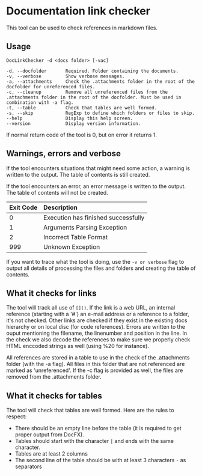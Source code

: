 # Documentation link checker

This tool can be used to check references in markdown files.

## Usage

```text
DocLinkChecker -d <docs folder> [-vac]

-d, --docfolder       Required. Folder containing the documents.
-v, --verbose         Show verbose messages.
-a, --attachments     Check the .attachments folder in the root of the docfolder for unreferenced files.
-c, --cleanup         Remove all unreferenced files from the .attachments folder in the root of the docfolder. Must be used in combination with -a flag.
-t, --table           Check that tables are well formed.
-s, --skip            RegExp to define which folders or files to skip.
--help                Display this help screen.
--version             Display version information.
```

If normal return code of the tool is 0, but on error it returns 1.

## Warnings, errors and verbose

If the tool encounters situations that might need some action, a warning is written to the output. The table of contents is still created.

If the tool encounters an error, an error message is written to the output. The table of contents will not be created.

| Exit Code | Description                         |
| :-------- | :---------------------------------- |
| 0         | Execution has finished successfully |
| 1         | Arguments Parsing Exception         |
| 2         | Incorrect Table Format              |
| 999       | Unknown Exception                   |

If you want to trace what the tool is doing, use the `-v or verbose` flag to output all details of processing the files and folders and creating the table of contents.

## What it checks for links

The tool will track all use of `[]()`. If the link is a web URL, an internal reference (starting with a '#') an e-mail address or a reference to a folder, it's not checked. Other links are checked if they exist in the existing docs hierarchy or on local disc (for code references). Errors are written to the ouput mentioning the filename, the linenumber and position in the line. In the check we also decode the references to make sure we properly check HTML enccoded strings as well (using %20 for instance).

All references are stored in a table to use in the check of the .attachments folder (with the -a flag). All files in this folder that are not referenced are marked as 'unreferenced'. If the -c flag is provided as well, the files are removed from the .attachments folder.

## What it checks for tables

The tool will check that tables are well formed. Here are the rules to respect:

- There should be an empty line before the table (it is required to get proper output from DocFX).
- Tables should start with the character `|` and ends with the same character.
- Tables are at least 2 columns
- The second line of the table should be with at least 3 characters `-` as separators
